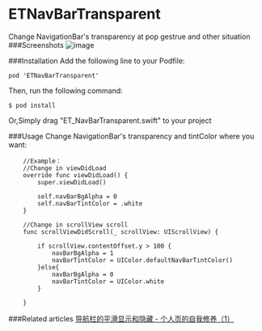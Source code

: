 # ETNavBarTransparent
Change NavigationBar's transparency at pop gestrue and other situation
###Screenshots
![image](https://github.com/EnderTan/ETNavBarTransparentDemo/blob/master/navDemo.gif)

###Installation
Add the following line to your Podfile:
```
pod 'ETNavBarTransparent'
```
Then, run the following command:
```
$ pod install
```

Or,Simply drag "ET_NavBarTransparent.swift" to your project

###Usage
Change NavigationBar's transparency and tintColor where you want:
```
    //Example：
    //Change in viewDidLoad
    override func viewDidLoad() {
        super.viewDidLoad()
        
        self.navBarBgAlpha = 0
        self.navBarTintColor = .white
    }
    
    //Change in scrollView scroll
    func scrollViewDidScroll(_ scrollView: UIScrollView) {
        
        if scrollView.contentOffset.y > 100 {
            navBarBgAlpha = 1
            navBarTintColor = UIColor.defaultNavBarTintColor()
        }else{
            navBarBgAlpha = 0
            navBarTintColor = UIColor.white
        }
        
    }
```


###Related articles
[导航栏的平滑显示和隐藏 - 个人页的自我修养（1）](http://www.jianshu.com/p/454b06590cf1)

